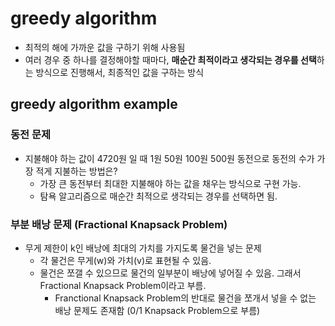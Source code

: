 # greedy algorithm

- 최적의 해에 가까운 값을 구하기 위해 사용됨
- 여러 경우 중 하나를 결정해야할 때마다, **매순간 최적이라고 생각되는 경우를 선택**하는 방식으로 진행해서, 최종적인 값을 구하는 방식

## greedy algorithm example
### 동전 문제
- 지불해야 하는 값이 4720원 일 때 1원 50원 100원 500원 동전으로 동전의 수가 가장 적게 지불하는 방법은?
    - 가장 큰 동전부터 최대한 지불해야 하는 값을 채우는 방식으로 구현 가능.
    - 탐욕 알고리즘으로 매순간 최적으로 생각되는 경우를 선택하면 됨.

### 부분 배낭 문제 (Fractional Knapsack Problem)
- 무게 제한이 k인 배낭에 최대의 가치를 가지도록 물건을 넣는 문제
    - 각 물건은 무게(w)와 가치(v)로 표현될 수 있음.
    - 물건은 쪼갤 수 있으므로 물건의 일부분이 배낭에 넣어질 수 있음. 그래서 Fractional Knapsack Problem이라고 부름.
        - Franctional Knapsack Problem의 반대로 물건을 쪼개서 넣을 수 없는 배낭 문제도 존재함 (0/1 Knapsack Problem으로 부름) 